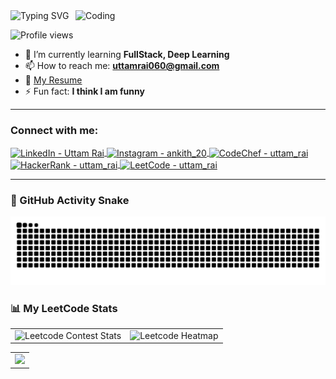 
<img src="https://readme-typing-svg.demolab.com?font=Fira+Code&weight=500&size=24&pause=1000&width=435&lines=Hello+I%27m+Uttam+Rai;Here+is+my+intro+%E2%86%92" alt="Typing SVG" />

<img align="right" alt="Coding" width="400" src="https://media.tenor.com/rePDfDWO3XoAAAAd/hacking.gif">

<p align="left">
  <img src="https://komarev.com/ghpvc/?username=uttam-rai&label=Profile%20views&color=0e75b6&style=flat" alt="Profile views" />
</p>



- 🌱 I’m currently learning **FullStack, Deep Learning**  
- 📫 How to reach me: **uttamrai060@gmail.com**  
- 📄 [My Resume](https://uttam-rai.site/)  
- ⚡ Fun fact: **I think I am funny**

---

<h3 align="left">Connect with me:</h3>



<p align="left">
  <a href="https://linkedin.com/in/uttam-rai" target="_blank">
    <img align="center" src="https://raw.githubusercontent.com/rahuldkjain/github-profile-readme-generator/master/src/images/icons/Social/linked-in-alt.svg" alt="LinkedIn - Uttam Rai" height="30" width="40" />
  </a>
  <a href="https://instagram.com/ankith_20" target="_blank">
    <img align="center" src="https://raw.githubusercontent.com/rahuldkjain/github-profile-readme-generator/master/src/images/icons/Social/instagram.svg" alt="Instagram - ankith_20" height="30" width="40" />
  </a>
  <a href="https://www.codechef.com/users/uttam_rai" target="_blank">
    <img align="center" src="https://cdn.jsdelivr.net/npm/simple-icons@3.1.0/icons/codechef.svg" alt="CodeChef - uttam_rai" height="30" width="40" />
  </a>
  <a href="https://www.hackerrank.com/uttam_rai" target="_blank">
    <img align="center" src="https://raw.githubusercontent.com/rahuldkjain/github-profile-readme-generator/master/src/images/icons/Social/hackerrank.svg" alt="HackerRank - uttam_rai" height="30" width="40" />
  </a>
  <a href="https://www.leetcode.com/uttam_rai" target="_blank">
    <img align="center" src="https://raw.githubusercontent.com/rahuldkjain/github-profile-readme-generator/master/src/images/icons/Social/leet-code.svg" alt="LeetCode - uttam_rai" height="30" width="40" />
  </a>
</p>

---

### 🐍 GitHub Activity Snake
![snake gif](https://github.com/Uttam-Rai/Uttam-Rai/blob/output/github-snake-dark.svg)

### 📊 My LeetCode Stats

<table>
  <tr>
    <td>
      <img src="https://leetcard.jacoblin.cool/Uttam_Rai?ext=contest" alt="Leetcode Contest Stats" />
    </td>
    <td>
      <img src="https://leetcard.jacoblin.cool/Uttam_Rai?ext=heatmap" alt="Leetcode Heatmap" />
    </td>
  </tr>
</table>
<table>
  <tr>
    <td>
<img src="https://codeforces-readme-stats.vercel.app/api/card?username=UttamRai&theme=radical" />
       </td>
    
 </td>
  </tr>
</table>
